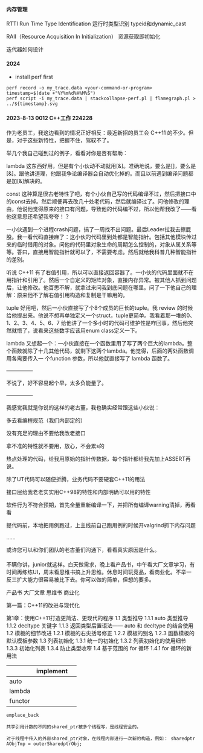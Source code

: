 #### 内存管理
RTTI Run Time Type Identification 运行时类型识别
    typeid和dynamic_cast

RAII（Resource Acquisition In Initialization） 资源获取即初始化

迭代器如何设计

#### 2024

- install perf first
~~~
perf record -o my_trace.data <your-command-or-program>
timestamp=$(date +"%Y%m%d%H%M%S")
perf script -i my_trace.data | stackcollapse-perf.pl | flamegraph.pl > ../${timestamp}.svg
~~~

#### 2023-8-13 0012 C++工作 224228

作为老员工，我这边看到的情况正好相反：最近新招的员工会 C++11 的不少。但是，对于这些新特性，把握不住，驾驭不了。

举几个我自己碰到过的例子，看看对你是否有帮助：

lambda 这东西好用，但是有个小伙动不动就用[&]。准确地说，要么是[]，要么是[&]。跟他讲道理，他跟我争论编译器会自动优化掉的。而且以前遇到编译问题都是加[&]解决的。

const 这种算是很古老特性了吧，有个小伙自己写的代码编译不过，然后把接口中的const去掉。然后顺便再去改几十处老代码，然后就编译过了。问他修改的理由，他说他觉得原来的接口有问题，导致他的代码编不过，所以他帮我改了——看他这意思还希望我夸夸！？

一小伙遇到一个进程crash问题，搞了一周找不出问题。最后Leader拉我去擦屁股。我一看代码直接麻了：这小伙的代码里到处都是智能指针。包括其他模块传过来的临时借用的对象。问他的代码里对象生命的周期怎么控制的，对象从属关系等等。答曰，直接用智能指针就可以了，不需要考虑。然后就给我科普几种智能指针的差别。

听说 C++11 有了右值引用，所以可以直接返回容器了。一小伙的代码里面就不在用指针和引用了。然后一个自定义的矩阵对象，直接内存异常。被其他人抓到问题后，让他修改。他百思不解，就拿过来问我到底问题在哪里。问了一下他自己的理解：原来他不了解右值引用构造和复制是干嘛用的。

tuple 好用吧，然后一小伙直接写了个8个成员的巨长的tuple。我 review 的时候给他提出来。他说不想再单独定义一个struct，tuple更简单。我看着那一堆的0、1、2、3、4、5、6、7 给他讲了一个多小时的代码可维护性是咋回事，然后他突然就悟了，说看来这些数字应该用enum class定义一下。

lambda 又想起一个：一小伙直接在一个函数里用了写了两个巨大的lambda。整个函数就除了十几其他代码，就剩下这两个lambda。他觉得，后面的两处函数调用各需要传入一 个function 参数，所以他就直接写了 lambda 函数了。

—————

不说了，好不容易起个早，太多负能量了。

—————

我感觉我就是你说的这样的老古董，我也确实经常跟这些小伙说：

多去看编程规范（我们内部定的）

没有充足的理由不要给我改老接口

拿不准的特性就不要用，放心，不会累s的

热点处理的代码，给我用原始的指针传数据，每个指针都给我先加上ASSERT再说。

除了UT代码可以随便折腾，业务代码不要硬套C++11的用法

接口层给我老老实实用C++98的特性和内部明确可以用的特性

软件行为不符合预期，首先全量重新编译一下，并把所有编译warning清掉，再看看

提代码前，本地把用例跑过，上主线前自己跑用例的时候开valgrind抓下内存问题

......

或许您可以和你们团队的老古董们沟通下，看看真实原因是什么。

#### 
不瞒你讲，junior就这样。白天做需求，晚上看产品书，中午看大厂文章学习，有时间再练练UI，周末看思维书搞上升思维。休息时间玩竞品，看商业化。不举一反三扩大能力很容易被比下去。你可以做的简单，但想的要多。

产品书
大厂文章
思维书
商业化


第一篇：C++11的改进与现代化

第1章：使用C++11打造更简洁、更现代的程序
1.1 类型推导
1.1.1 auto 类型推导
1.1.2 decltype 关键字
1.1.3 返回类型后置语法—— auto 和 decltype 的结合使用
1.2 模板的细节改进
1.2.1 模板的右尖括号修正
1.2.2 模板的别名
1.2.3 函数模板的默认模板参数
1.3 列表初始化
1.3.1 统一的初始化
1.3.2 列表初始化的使用细节
1.3.3 初始化列表
1.3.4 防止类型收窄
1.4 基于范围的 for 循环
1.4.1 for 循环的新用法



|         | implement |      |
| ------- | --------- | ---- |
| auto    |           |      |
| lambda  |           |      |
| functor |           |      |



~~~
emplace_back
~~~



~~~
共享引用计数的不同的shared_ptr被多个线程写，是线程安全的。

对于线程中传入的外部shared_ptr对象，在线程内部进行一次新的构造，例如： sharedptr AObjTmp = outerSharedptrObj;
~~~
